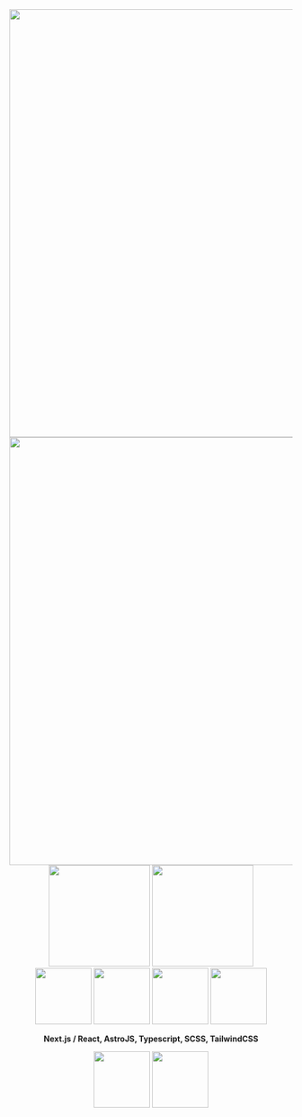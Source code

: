 <div align="center">
<img src="https://i.postimg.cc/2SqJVj0k/floyare-bxc.webp" style="width: 760px">
<img src="https://i.postimg.cc/26x9P1Sw/frontend-developer.webp" style="width: 760px">
<div style="">
<img src="https://github-readme-stats.vercel.app/api?username=floyare&theme=midnight-purple&show_icons=true&hide_border=true&count_private=true&include_all_commits=true" style="height: 180px;">
<img src="https://github-readme-stats.vercel.app/api/top-langs/?username=floyare&theme=midnight-purple&show_icons=true&hide_border=true&layout=compact&include_all_commits=true" style="height: 180px;">
</div>
  <a href="https://discord.com/users/460801108634370048"><img src="https://img.shields.io/badge/-floyare-000000?style=flat-square&logo=discord&logoColor=7F3ACE" style="width: 100px"></a>
<a href="https://steamcommunity.com/id/floyarestyles/"><img src="https://img.shields.io/badge/-niiisan-000000?style=flat-square&logo=steam&logoColor=7F3ACE" style="width: 100px"></a>
<a href="https://www.youtube.com/channel/UCdRj56rXHKHF40T0Of36s3A"><img src="https://img.shields.io/badge/-floyare.-000000?style=flat-square&logo=youtube&logoColor=7F3ACE" style="width: 100px"></a>
<img src="https://visitor-badge.laobi.icu/badge?page_id=floyare.floyare&left_color=black&right_color=%237F3ACE" style="width: 100px">
<p></p>
<p></p>

<p><strong>Next.js / React, AstroJS, Typescript, SCSS, TailwindCSS</strong></p>
<div>
  <img src="https://i.ibb.co/hXzPrL4/juststyles-boxed-2024-white.png" style="width: 100px">
  <img src="https://i.ibb.co/G9Hzh3k/fomalhaut-2024-black.png" style="width: 100px">
</div>
</div>


